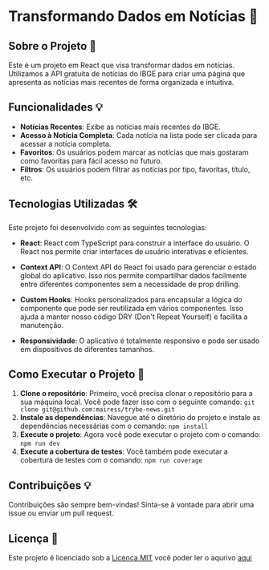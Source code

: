 # Transformando Dados em Notícias 🚀

## Sobre o Projeto 📄

Este é um projeto em React que visa transformar dados em notícias. Utilizamos a API gratuita de notícias do IBGE para criar uma página que apresenta as notícias mais recentes de forma organizada e intuitiva.

## Funcionalidades 💡

- **Notícias Recentes**: Exibe as notícias mais recentes do IBGE.
- **Acesso à Notícia Completa**: Cada notícia na lista pode ser clicada para acessar a notícia completa.
- **Favoritos**: Os usuários podem marcar as notícias que mais gostaram como favoritas para fácil acesso no futuro.
- **Filtros**: Os usuários podem filtrar as notícias por tipo, favoritas, título, etc.

## Tecnologias Utilizadas 🛠️

Este projeto foi desenvolvido com as seguintes tecnologias:

- **React**: React com TypeScript para construir a interface do usuário. O React nos permite criar interfaces de usuário interativas e eficientes.

- **Context API**: O Context API do React foi usado para gerenciar o estado global do aplicativo. Isso nos permite compartilhar dados facilmente entre diferentes componentes sem a necessidade de prop drilling.

- **Custom Hooks**: Hooks personalizados para encapsular a lógica do componente que pode ser reutilizada em vários componentes. Isso ajuda a manter nosso código DRY (Don't Repeat Yourself) e facilita a manutenção.

- **Responsividade**: O aplicativo é totalmente responsivo e pode ser usado em dispositivos de diferentes tamanhos.

## Como Executar o Projeto 🚀

1. **Clone o repositório**: Primeiro, você precisa clonar o repositório para a sua máquina local. Você pode fazer isso com o seguinte comando: `git clone git@github.com:mairess/trybe-news.git`
2. **Instale as dependências**: Navegue até o diretório do projeto e instale as dependências necessárias com o comando: `npm install`
3. **Execute o projeto**: Agora você pode executar o projeto com o comando: `npm run dev`
4. **Execute a cobertura de testes**: Você também pode executar a cobertura de testes com o comando: `npm run coverage`



## Contribuições 💡

Contribuições são sempre bem-vindas! Sinta-se à vontade para abrir uma issue ou enviar um pull request.

## Licença 📝

Este projeto é licenciado sob a [Licença MIT](https://opensource.org/licenses/MIT) você poder ler o aqurivo [aqui](https://github.com/mairess/trybe-news/blob/main/LICENSE.txt)

